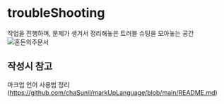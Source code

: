 # troubleShooting
작업을 진행하며, 문제가 생겨서 정리해놓은 트러블 슈팅을 모아놓는 공간  <br/>
![혼돈의주문서](https://github.com/user-attachments/assets/ea64eca0-817e-4f52-a30c-908d3a08a446)

## 작성시 참고
마크업 언어 사용법 정리(https://github.com/chaSunil/markUpLanguage/blob/main/README.md)
